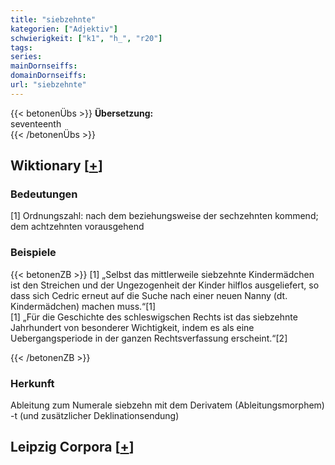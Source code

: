 ```yaml
---
title: "siebzehnte"
kategorien: ["Adjektiv"]
schwierigkeit: ["k1", "h_", "r20"]
tags:
series:
mainDornseiffs:
domainDornseiffs:
url: "siebzehnte"
---
```


{{< betonenÜbs >}}
**Übersetzung:**  
seventeenth  
{{< /betonenÜbs >}}

## Wiktionary [[+](https://de.wiktionary.org/wiki/siebzehnte)]

### Bedeutungen
[1] Ordnungszahl: nach dem beziehungsweise der sechzehnten kommend; dem achtzehnten vorausgehend  

### Beispiele
{{< betonenZB >}}
[1] „Selbst das mittlerweile siebzehnte Kindermädchen ist den Streichen und der Ungezogenheit der Kinder hilflos ausgeliefert, so dass sich Cedric erneut auf die Suche nach einer neuen Nanny (dt. Kindermädchen) machen muss.“[1]  
[1] „Für die Geschichte des schleswigschen Rechts ist das siebzehnte Jahrhundert von besonderer Wichtigkeit, indem es als eine Uebergangsperiode in der ganzen Rechtsverfassung erscheint.“[2]  

{{< /betonenZB >}}
### Herkunft
Ableitung zum Numerale siebzehn mit dem Derivatem (Ableitungsmorphem) -t (und zusätzlicher Deklinationsendung)  


## Leipzig Corpora [[+](https://corpora.uni-leipzig.de/en/res?word=siebzehnte&corpusId=deu_newscrawl-public_2018)]

